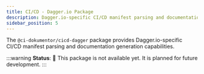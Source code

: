 ```yaml
---
title: CI/CD - Dagger.io Package
description: Dagger.io-specific CI/CD manifest parsing and documentation generation capabilities.
sidebar_position: 5
---
```


The `@ci-dokumentor/cicd-dagger` package provides Dagger.io-specific CI/CD manifest parsing and documentation generation capabilities.

:::warning
**Status**: 🚧 This package is not available yet. It is planned for future development.
:::
